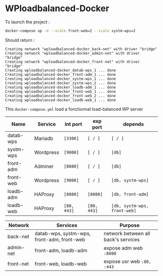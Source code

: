 # WPloadbalanced-Docker
To launch the project :
```bash
docker-compose up -d --scale front-web=2 --scale systm-wps=2 
```

Should return :
```bassh
Creating network "wploadbalanced-docker_back-net" with driver "bridge"
Creating network "wploadbalanced-docker_admin-net" with driver "bridge"
Creating network "wploadbalanced-docker_front-net" with driver "bridge"
Creating wploadbalanced-docker_datab-wps_1 ... done
Creating wploadbalanced-docker_front-adm_1 ... done
Creating wploadbalanced-docker_systm-wps_1 ... done
Creating wploadbalanced-docker_systm-wps_2 ... done
Creating wploadbalanced-docker_loadb-adm_1 ... done
Creating wploadbalanced-docker_front-web_1 ... done
Creating wploadbalanced-docker_front-web_2 ... done
Creating wploadbalanced-docker_loadb-web_1 ... done
```

This `docker-compose.yml` load a fonctionnal load-balanced WP server

Name |Service | int port | exp port | depends |
-|-|-|-|-|
datab-wps | Mariadb | `[3306]` | `[ / ]` | `[ / ]`|
systm-wps | Wordpress | `[9000]` | `[ / ]` | `[db]` |
front-adm | Adminer | `[8080]` | `[ / ]` | `[db]`|
front-web | Wordpress | `[9000]` | `[ / ]` | `[db, systm-wps]` |
loadb-adm | HAProxy | `[8080]` | `[8080]` | `[db, front-adm]` |
loadb-web | HAProxy | `[80, 443]` | `[80, 443]` | `[db, systm-wps, front-web]` |

Network | Services | Purpose |
-|-|-|
back-net | datab-wps, systm-wps, front-adm, front-web | network between all back's services |
admin-net | front-adm, loadb-adm | expose adm web `:8080` |
front-net | front-web, loadb-web | expose usr web `:80, :443` |
